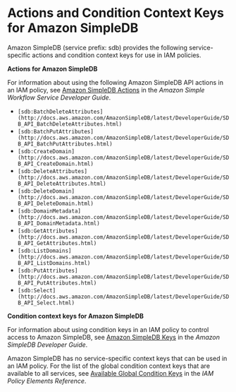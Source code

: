 # Actions and Condition Context Keys for Amazon SimpleDB<a name="list_sdb"></a>

Amazon SimpleDB \(service prefix: sdb\) provides the following service\-specific actions and condition context keys for use in IAM policies\.

**Actions for Amazon SimpleDB**

For information about using the following Amazon SimpleDB API actions in an IAM policy, see [Amazon SimpleDB Actions](http://docs.aws.amazon.com/AmazonSimpleDB/latest/DeveloperGuide/UsingIAMWithSDB.html#UsingWithSDB_Actions) in the *Amazon Simple Workflow Service Developer Guide*\.
+ `[sdb:BatchDeleteAttributes](http://docs.aws.amazon.com/AmazonSimpleDB/latest/DeveloperGuide/SDB_API_BatchDeleteAttributes.html)`
+ `[sdb:BatchPutAttributes](http://docs.aws.amazon.com/AmazonSimpleDB/latest/DeveloperGuide/SDB_API_BatchPutAttributes.html)`
+ `[sdb:CreateDomain](http://docs.aws.amazon.com/AmazonSimpleDB/latest/DeveloperGuide/SDB_API_CreateDomain.html)`
+ `[sdb:DeleteAttributes](http://docs.aws.amazon.com/AmazonSimpleDB/latest/DeveloperGuide/SDB_API_DeleteAttributes.html)`
+ `[sdb:DeleteDomain](http://docs.aws.amazon.com/AmazonSimpleDB/latest/DeveloperGuide/SDB_API_DeleteDomain.html)`
+ `[sdb:DomainMetadata](http://docs.aws.amazon.com/AmazonSimpleDB/latest/DeveloperGuide/SDB_API_DomainMetadata.html)`
+ `[sdb:GetAttributes](http://docs.aws.amazon.com/AmazonSimpleDB/latest/DeveloperGuide/SDB_API_GetAttributes.html)`
+ `[sdb:ListDomains](http://docs.aws.amazon.com/AmazonSimpleDB/latest/DeveloperGuide/SDB_API_ListDomains.html)`
+ `[sdb:PutAttributes](http://docs.aws.amazon.com/AmazonSimpleDB/latest/DeveloperGuide/SDB_API_PutAttributes.html)`
+ `[sdb:Select](http://docs.aws.amazon.com/AmazonSimpleDB/latest/DeveloperGuide/SDB_API_Select.html)`

**Condition context keys for Amazon SimpleDB**

For information about using condition keys in an IAM policy to control access to Amazon SimpleDB, see [Amazon SimpleDB Keys](http://docs.aws.amazon.com/AmazonSimpleDB/latest/DeveloperGuide/UsingIAMWithSDB.html#UsingWithSDB_Keys) in the *Amazon SimpleDB Developer Guide*\.

Amazon SimpleDB has no service\-specific context keys that can be used in an IAM policy\. For the list of the global condition context keys that are available to all services, see [Available Global Condition Keys](reference_policies_condition-keys.md#AvailableKeys) in the *IAM Policy Elements Reference*\.